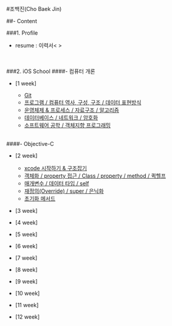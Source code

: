 #조백진(Cho Baek Jin)

##- Content

###1. Profile
- resume : 이력서< >

<br><br>
###2. iOS School
####- 컴퓨터 개론

- [1 week]
  
	- [Git](https://github.com/BaekJinCho/iOS.school/tree/master/ConceptProject/170109)
	- [프로그램 / 컴퓨터 역사, 구성, 구조 / 데이터 표현방식](https://github.com/BaekJinCho/iOS.school/tree/master/ConceptProject/170110)
	- [운영체제 & 프로세스 / 자료구조 / 알고리즘](https://github.com/BaekJinCho/iOS.school/tree/master/ConceptProject/170111)
	- [데이터베이스 / 네트워크 / 암호화](https://github.com/BaekJinCho/iOS.school/tree/master/ConceptProject/170112)
	- [소프트웨어 공학 / 객체지향 프로그래밍](https://github.com/BaekJinCho/iOS.school/tree/master/ConceptProject/170113)

<br>
####- Objective-C

- [2 week]
	- [xcode 시작하기 & 구조잡기](https://github.com/BaekJinCho/iOS.school/tree/master/ConceptProject/170116)
	-  [객체화 / property 접근 / Class / property / method / 퀵헬프](https://github.com/BaekJinCho/iOS.school/tree/master/ConceptProject/170117)
	- [매개변수 / 데이터 타입 / self](https://github.com/BaekJinCho/iOS.school/tree/master/ConceptProject/17011819)
	- [재정의(Override) / super / 은닉화](https://github.com/BaekJinCho/iOS.school/tree/master/ConceptProject/170119)
	- [초기화 메서드](https://github.com/BaekJinCho/iOS.school/tree/master/ConceptProject/170120)

- [3 week]


- [4 week]

- [5 week]

- [6 week]

- [7 week]

- [8 week]

- [9 week]

- [10 week]

- [11 week]

- [12 week]
